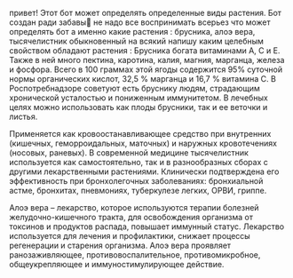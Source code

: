 привет!
Этот бот может определять определенные виды растения. Бот создан ради забавы👾 не надо все воспринимать всерьез
что может определять бот а именно какие растения : брусника, алоэ вера, тысячелистник обыкновенный
на всякий напишу каким целебным свойством обладают растения :
Брусника богата витаминами A, С и Е. Также в ней много пектина, каротина, калия, магния, марганца, железа и фосфора. Всего в 100 граммах этой ягоды содержится 95% суточной нормы органических кислот, 32,5 % марганца и 16,7 % витамина С. В Роспотребнадзоре советуют есть бруснику людям, страдающим хронической усталостью и пониженным иммунитетом. В лечебных целях можно использовать как плоды брусники, так и ее веточки и листья.

Применяется как кровоостанавливающее средство при внутренних (кишечных, геморроидальных, маточных) и наружных кровотечениях (носовых, раневых).
В современной медицине тысячелистник используется как самостоятельно, так и в разнообразных сборах с другими лекарственными растениями. Клинически подтверждена его эффективность при бронхолегочных заболеваниях: бронхиальной астме, бронхитах, пневмониях, туберкулезе легких, ОРВИ, гриппе.

Алоэ вера – лекарство, которое используются терапии болезней желудочно-кишечного тракта, для освобождения организма от токсинов и продуктов распада, повышает иммунный статус. Лекарство используется для лечения и профилактики, снижает процессы регенерации и старения организма. Алоэ вера проявляет ранозаживляющее, противовоспалительное, противомикробное, общеукрепляющее и иммуностимулирующее действие.
